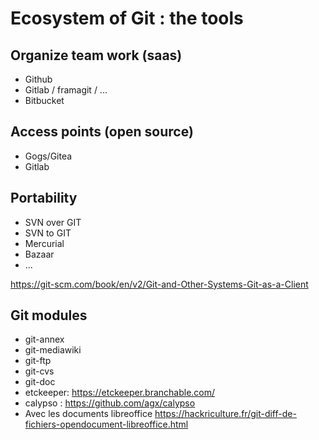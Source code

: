 # Ecosystem of Git : the tools

## Organize team work (saas)

* Github
* Gitlab / framagit / ...
* Bitbucket

## Access points (open source)

* Gogs/Gitea
* Gitlab

## Portability

* SVN over GIT
* SVN to GIT
* Mercurial 
* Bazaar
* ...

https://git-scm.com/book/en/v2/Git-and-Other-Systems-Git-as-a-Client

## Git modules

* git-annex</li>
* git-mediawiki</li>
* git-ftp</li>
* git-cvs</li>
* git-doc</li>
* etckeeper: https://etckeeper.branchable.com/
* calypso : https://github.com/agx/calypso
* Avec les documents libreoffice https://hackriculture.fr/git-diff-de-fichiers-opendocument-libreoffice.html</li>
